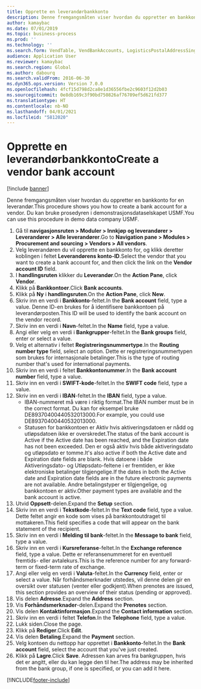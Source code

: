 ```yaml
---
title: Opprette en leverandørbankkonto
description: Denne fremgangsmåten viser hvordan du oppretter en bankkonto for en leverandør.
author: kamaybac
ms.date: 07/01/2019
ms.topic: business-process
ms.prod: ''
ms.technology: ''
ms.search.form: VendTable, VendBankAccounts, LogisticsPostalAddressSingle
audience: Application User
ms.reviewer: kamaybac
ms.search.region: Global
ms.author: dabourq
ms.search.validFrom: 2016-06-30
ms.dyn365.ops.version: Version 7.0.0
ms.openlocfilehash: 4fcf15d798d2ca8e1d36556fbe2c9603f12d2b03
ms.sourcegitcommit: 0e8db169c3f90bd750826af76709ef5d621fd377
ms.translationtype: HT
ms.contentlocale: nb-NO
ms.lasthandoff: 04/01/2021
ms.locfileid: "5812020"
---
```

# <a name="create-a-vendor-bank-account"></a><span data-ttu-id="ff3cd-103">Opprette en leverandørbankkonto</span><span class="sxs-lookup"><span data-stu-id="ff3cd-103">Create a vendor bank account</span></span>

[!include [banner](../../includes/banner.md)]

<span data-ttu-id="ff3cd-104">Denne fremgangsmåten viser hvordan du oppretter en bankkonto for en leverandør.</span><span class="sxs-lookup"><span data-stu-id="ff3cd-104">This procedure shows you how to create a bank account for a vendor.</span></span> <span data-ttu-id="ff3cd-105">Du kan bruke prosedyren i demonstrasjonsdataselskapet USMF.</span><span class="sxs-lookup"><span data-stu-id="ff3cd-105">You can use this procedure in demo data company USMF.</span></span>

1. <span data-ttu-id="ff3cd-106">Gå til **navigasjonsruten > Moduler > Innkjøp og leverandører > Leverandører > Alle leverandører**.</span><span class="sxs-lookup"><span data-stu-id="ff3cd-106">Go to **Navigation pane > Modules > Procurement and sourcing > Vendors > All vendors**.</span></span>
2. <span data-ttu-id="ff3cd-107">Velg leverandøren du vil opprette en bankkonto for, og klikk deretter koblingen i feltet **Leverandørens konto-ID**.</span><span class="sxs-lookup"><span data-stu-id="ff3cd-107">Select the vendor that you want to create a bank account for, and then click the link on the **Vendor account ID** field.</span></span>
3. <span data-ttu-id="ff3cd-108">I **handlingsruten** klikker du **Leverandør**.</span><span class="sxs-lookup"><span data-stu-id="ff3cd-108">On the **Action Pane**, click **Vendor**.</span></span>
4. <span data-ttu-id="ff3cd-109">Klikk på **Bankkontoer**.</span><span class="sxs-lookup"><span data-stu-id="ff3cd-109">Click **Bank accounts**.</span></span>
5. <span data-ttu-id="ff3cd-110">Klikk på **Ny** i **handlingsruten**.</span><span class="sxs-lookup"><span data-stu-id="ff3cd-110">On the **Action Pane**, click **New**.</span></span>
6. <span data-ttu-id="ff3cd-111">Skriv inn en verdi i **Bankkonto**-feltet.</span><span class="sxs-lookup"><span data-stu-id="ff3cd-111">In the **Bank account** field, type a value.</span></span> <span data-ttu-id="ff3cd-112">Denne ID-en brukes for å identifisere bankkontoen på leverandørposten.</span><span class="sxs-lookup"><span data-stu-id="ff3cd-112">This ID will be used to identify the bank account on the vendor record.</span></span>  
7. <span data-ttu-id="ff3cd-113">Skriv inn en verdi i **Navn**-feltet.</span><span class="sxs-lookup"><span data-stu-id="ff3cd-113">In the **Name** field, type a value.</span></span>
8. <span data-ttu-id="ff3cd-114">Angi eller velg en verdi i **Bankgrupper**-feltet.</span><span class="sxs-lookup"><span data-stu-id="ff3cd-114">In the **Bank groups** field, enter or select a value.</span></span>
9. <span data-ttu-id="ff3cd-115">Velg et alternativ i feltet **Registreringsnummertype**.</span><span class="sxs-lookup"><span data-stu-id="ff3cd-115">In the **Routing number type** field, select an option.</span></span> <span data-ttu-id="ff3cd-116">Dette er registreringsnummertypen som brukes for internasjonale betalinger.</span><span class="sxs-lookup"><span data-stu-id="ff3cd-116">This is the type of routing number that's used for international payments.</span></span>  
10. <span data-ttu-id="ff3cd-117">Skriv inn en verdi i feltet **Bankkontonummer**.</span><span class="sxs-lookup"><span data-stu-id="ff3cd-117">In the **Bank account number** field, type a value.</span></span>
11. <span data-ttu-id="ff3cd-118">Skriv inn en verdi i **SWIFT-kode**-feltet.</span><span class="sxs-lookup"><span data-stu-id="ff3cd-118">In the **SWIFT code** field, type a value.</span></span>
12. <span data-ttu-id="ff3cd-119">Skriv inn en verdi i **IBAN**-feltet.</span><span class="sxs-lookup"><span data-stu-id="ff3cd-119">In the **IBAN** field, type a value.</span></span>
    - <span data-ttu-id="ff3cd-120">IBAN-nummeret må være i riktig format.</span><span class="sxs-lookup"><span data-stu-id="ff3cd-120">The IBAN number must be in the correct format.</span></span> <span data-ttu-id="ff3cd-121">Du kan for eksempel bruke DE89370400440532013000.</span><span class="sxs-lookup"><span data-stu-id="ff3cd-121">For example, you could use DE89370400440532013000.</span></span>  
    - <span data-ttu-id="ff3cd-122">Statusen for bankkontoen er Aktiv hvis aktiveringsdatoen er nådd og utløpsdatoen ikke er overskredet.</span><span class="sxs-lookup"><span data-stu-id="ff3cd-122">The status of the bank account is Active if the Active date has been reached, and the Expiration date has not been exceeded.</span></span> <span data-ttu-id="ff3cd-123">Den er også aktiv hvis både aktiveringsdato og utløpsdato er tomme.</span><span class="sxs-lookup"><span data-stu-id="ff3cd-123">It's also active if both the Active date and Expiration date fields are blank.</span></span> <span data-ttu-id="ff3cd-124">Hvis datoene i både Aktiveringsdato- og Utløpsdato-feltene i er fremtiden, er ikke elektroniske betalinger tilgjengelige.</span><span class="sxs-lookup"><span data-stu-id="ff3cd-124">If the dates in both the Active date and Expiration date fields are in the future electronic payments are not available.</span></span> <span data-ttu-id="ff3cd-125">Andre betalingstyper er tilgjengelige, og bankkontoen er aktiv.</span><span class="sxs-lookup"><span data-stu-id="ff3cd-125">Other payment types are available and the bank account is active.</span></span>  
13. <span data-ttu-id="ff3cd-126">Utvid **Oppsett**-delen.</span><span class="sxs-lookup"><span data-stu-id="ff3cd-126">Expand the **Setup** section.</span></span>
14. <span data-ttu-id="ff3cd-127">Skriv inn en verdi i **Tekstkode**-feltet.</span><span class="sxs-lookup"><span data-stu-id="ff3cd-127">In the **Text code** field, type a value.</span></span> <span data-ttu-id="ff3cd-128">Dette feltet angir en kode som vises på bankkontoutdraget til mottakeren.</span><span class="sxs-lookup"><span data-stu-id="ff3cd-128">This field specifies a code that will appear on the bank statement of the recipient.</span></span>  
15. <span data-ttu-id="ff3cd-129">Skriv inn en verdi i **Melding til bank**-feltet.</span><span class="sxs-lookup"><span data-stu-id="ff3cd-129">In the **Message to bank** field, type a value.</span></span>
16. <span data-ttu-id="ff3cd-130">Skriv inn en verdi i **Kursreferanse**-feltet.</span><span class="sxs-lookup"><span data-stu-id="ff3cd-130">In the **Exchange reference** field, type a value.</span></span> <span data-ttu-id="ff3cd-131">Dette er referansenummeret for en eventuell fremtids- eller avtalekurs.</span><span class="sxs-lookup"><span data-stu-id="ff3cd-131">This is the reference number for any forward-term or fixed-term rate of exchange.</span></span>
17. <span data-ttu-id="ff3cd-132">Angi eller velg en verdi i **Valuta**-feltet.</span><span class="sxs-lookup"><span data-stu-id="ff3cd-132">In the **Currency** field, enter or select a value.</span></span> <span data-ttu-id="ff3cd-133">Når forhåndsmerknader utstedes, vil denne delen gir en oversikt over statusen (venter eller godkjent).</span><span class="sxs-lookup"><span data-stu-id="ff3cd-133">When prenotes are issued, this section provides an overview of their status (pending or approved).</span></span>  
18. <span data-ttu-id="ff3cd-134">Vis delen **Adresse**.</span><span class="sxs-lookup"><span data-stu-id="ff3cd-134">Expand the **Address** section.</span></span>
19. <span data-ttu-id="ff3cd-135">Vis **Forhåndsmerknader**-delen.</span><span class="sxs-lookup"><span data-stu-id="ff3cd-135">Expand the **Prenotes** section.</span></span>
20. <span data-ttu-id="ff3cd-136">Vis delen **Kontaktinformasjon**.</span><span class="sxs-lookup"><span data-stu-id="ff3cd-136">Expand the **Contact information** section.</span></span>
21. <span data-ttu-id="ff3cd-137">Skriv inn en verdi i feltet **Telefon**.</span><span class="sxs-lookup"><span data-stu-id="ff3cd-137">In the **Telephone** field, type a value.</span></span>
22. <span data-ttu-id="ff3cd-138">Lukk siden.</span><span class="sxs-lookup"><span data-stu-id="ff3cd-138">Close the page.</span></span>
23. <span data-ttu-id="ff3cd-139">Klikk på **Rediger**.</span><span class="sxs-lookup"><span data-stu-id="ff3cd-139">Click **Edit**.</span></span>
24. <span data-ttu-id="ff3cd-140">Vis delen **Betaling**.</span><span class="sxs-lookup"><span data-stu-id="ff3cd-140">Expand the **Payment** section.</span></span>
25. <span data-ttu-id="ff3cd-141">Velg kontoen du nettopp har opprettet i **Bankkonto**-feltet.</span><span class="sxs-lookup"><span data-stu-id="ff3cd-141">In the **Bank account** field, select the account that you've just created.</span></span>
26. <span data-ttu-id="ff3cd-142">Klikk på **Lagre**.</span><span class="sxs-lookup"><span data-stu-id="ff3cd-142">Click **Save**.</span></span> <span data-ttu-id="ff3cd-143">Adressen kan arves fra bankgruppen, hvis det er angitt, eller du kan legge den til her.</span><span class="sxs-lookup"><span data-stu-id="ff3cd-143">The address may be inherited from the bank group, if one is specified, or you can add it here.</span></span>  



[!INCLUDE[footer-include](../../../includes/footer-banner.md)]